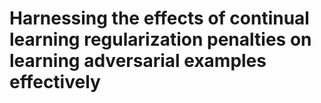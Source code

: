 # Harnessing the effects of continual learning regularization penalties on learning adversarial examples effectively
